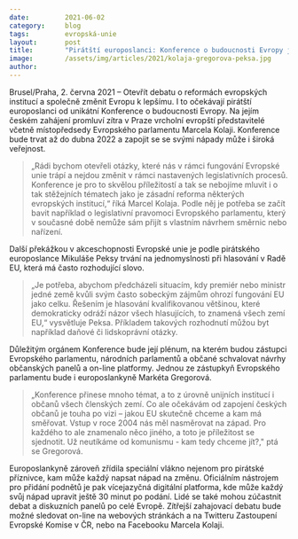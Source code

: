 ```yaml
---
date:         2021-06-02
category:     blog
tags:         evropská-unie
layout:       post
title:        "Pirátští europoslanci: Konference o budoucnosti Evropy je jedinečná šance na změnu. Zapojte se i vy"
image:        /assets/img/articles/2021/kolaja-gregorova-peksa.jpg
author:       
---
```


 


Brusel/Praha, 2. června 2021 – Otevřít debatu o reformách evropských institucí a společně změnit Evropu k lepšímu. I to očekávají pirátští europoslanci od unikátní Konference o budoucnosti Evropy. Na jejím českém zahájení promluví zítra v Praze vrcholní evropští představitelé včetně místopředsedy Evropského parlamentu Marcela Kolaji. Konference bude trvat až do dubna 2022 a zapojit se se svými nápady může i široká veřejnost.

> „Rádi bychom otevřeli otázky, které nás v rámci fungování Evropské unie trápí a nejdou změnit v rámci nastavených legislativních procesů. Konference je pro to skvělou příležitostí a tak se nebojíme mluvit i o tak stěžejních tématech jako je zásadní reforma některých evropských institucí,“ říká Marcel Kolaja. Podle něj je potřeba se začít bavit například o legislativní pravomoci Evropského parlamentu, který v současné době nemůže sám přijít s vlastním návrhem směrnic nebo nařízení.

Další překážkou v akceschopnosti Evropské unie je podle pirátského europoslance Mikuláše Peksy trvání na jednomyslnosti při hlasování v Radě EU, která má často rozhodující slovo. 

> „Je potřeba, abychom předcházeli situacím, kdy premiér nebo ministr jedné země kvůli svým často sobeckým zájmům ohrozí fungování EU jako celku. Řešením je hlasování kvalifikovanou většinou, které demokraticky odráží názor všech hlasujících, to znamená všech zemí EU,“ vysvětluje Peksa. Příkladem takových rozhodnutí můžou byt například daňové či lidskoprávní otázky.

Důležitým orgánem Konference bude její plénum, na kterém budou zástupci Evropského parlamentu, národních parlamentů a občané schvalovat návrhy občanských panelů a on-line platformy. Jednou ze zástupkyň Evropského parlamentu bude i europoslankyně Markéta Gregorová.

> „Konference přinese mnoho témat, a to z úrovně unijních institucí i občanů všech členských zemí. Co ale očekávám od zapojení českých občanů je touha po vizi – jakou EU skutečně chceme a kam má směřovat. Vstup v roce 2004 nás měl nasměrovat na západ. Pro každého to ale znamenalo něco jiného, a toto je příležitost se sjednotit. Už neutíkáme od komunismu - kam tedy chceme jít?," ptá se Gregorová.

Europoslankyně zároveň zřídila speciální vlákno nejenom pro pirátské příznivce, kam může každý napsat nápad na změnu. Oficiálním nástrojem pro přidání podnětů je pak vícejazyčná digitální platforma, kde může každý svůj nápad upravit ještě 30 minut po podání. Lidé se také mohou zúčastnit debat a diskuzních panelů po celé Evropě. Zítřejší zahajovací debatu bude možné sledovat on-line na webových stránkách a na Twitteru Zastoupení Evropské Komise v ČR, nebo na Facebooku Marcela Kolaji.
